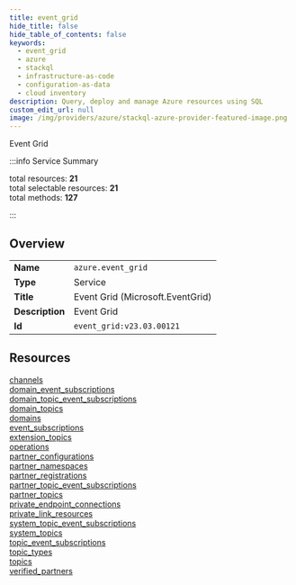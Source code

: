 ```yaml
---
title: event_grid
hide_title: false
hide_table_of_contents: false
keywords:
  - event_grid
  - azure
  - stackql
  - infrastructure-as-code
  - configuration-as-data
  - cloud inventory
description: Query, deploy and manage Azure resources using SQL
custom_edit_url: null
image: /img/providers/azure/stackql-azure-provider-featured-image.png
---
```

Event Grid  
    
:::info Service Summary

<div class="row">
<div class="providerDocColumn">
<span>total resources:&nbsp;<b>21</b></span><br />
<span>total selectable resources:&nbsp;<b>21</b></span><br />
<span>total methods:&nbsp;<b>127</b></span><br />
</div>
</div>

:::

## Overview
<table><tbody>
<tr><td><b>Name</b></td><td><code>azure.event_grid</code></td></tr>
<tr><td><b>Type</b></td><td>Service</td></tr>
<tr><td><b>Title</b></td><td>Event Grid (Microsoft.EventGrid)</td></tr>
<tr><td><b>Description</b></td><td>Event Grid</td></tr>
<tr><td><b>Id</b></td><td><code>event_grid:v23.03.00121</code></td></tr>
</tbody></table>

## Resources
<div class="row">
<div class="providerDocColumn">
<a href="/providers/azure/event_grid/channels/">channels</a><br />
<a href="/providers/azure/event_grid/domain_event_subscriptions/">domain_event_subscriptions</a><br />
<a href="/providers/azure/event_grid/domain_topic_event_subscriptions/">domain_topic_event_subscriptions</a><br />
<a href="/providers/azure/event_grid/domain_topics/">domain_topics</a><br />
<a href="/providers/azure/event_grid/domains/">domains</a><br />
<a href="/providers/azure/event_grid/event_subscriptions/">event_subscriptions</a><br />
<a href="/providers/azure/event_grid/extension_topics/">extension_topics</a><br />
<a href="/providers/azure/event_grid/operations/">operations</a><br />
<a href="/providers/azure/event_grid/partner_configurations/">partner_configurations</a><br />
<a href="/providers/azure/event_grid/partner_namespaces/">partner_namespaces</a><br />
<a href="/providers/azure/event_grid/partner_registrations/">partner_registrations</a><br />
</div>
<div class="providerDocColumn">
<a href="/providers/azure/event_grid/partner_topic_event_subscriptions/">partner_topic_event_subscriptions</a><br />
<a href="/providers/azure/event_grid/partner_topics/">partner_topics</a><br />
<a href="/providers/azure/event_grid/private_endpoint_connections/">private_endpoint_connections</a><br />
<a href="/providers/azure/event_grid/private_link_resources/">private_link_resources</a><br />
<a href="/providers/azure/event_grid/system_topic_event_subscriptions/">system_topic_event_subscriptions</a><br />
<a href="/providers/azure/event_grid/system_topics/">system_topics</a><br />
<a href="/providers/azure/event_grid/topic_event_subscriptions/">topic_event_subscriptions</a><br />
<a href="/providers/azure/event_grid/topic_types/">topic_types</a><br />
<a href="/providers/azure/event_grid/topics/">topics</a><br />
<a href="/providers/azure/event_grid/verified_partners/">verified_partners</a><br />
</div>
</div>
